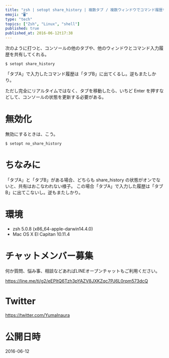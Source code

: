 ```yaml
---
title: "zsh | setopt share_history | 複数タブ / 複数ウィンドウでコマンド履歴を共有する"
emoji: "🖥"
type: "tech"
topics: ["Zsh", "Linux", "shell"]
published: true
published_at: 2016-06-12t17:38
---
```


次のように打つと、コンソールの他のタブや、他のウィンドウとコマンド入力履歴を共有してくれる。

```
$ setopt share_history
```

「タブA」で入力したコマンド履歴は「タブB」に出てくるし。逆もまたしかり。

ただし完全にリアルタイムではなく、タブを移動したら、いちど Enter を押すなどして、コンソールの状態を更新する必要がある。

# 無効化

無効にするときは、こう。

```
$ setopt no_share_history
```

# ちなみに

「タブA」と「タブB」がある場合、どちらも share_history の状態がオンでないと、共有はおこなわれない様子。
この場合「タブA」で入力した履歴は「タブB」に出てこないし。逆もまたしかり。

# 環境

- zsh 5.0.8 (x86_64-apple-darwin14.4.0)
- Mac OS X El Capitan 10.11.4








<!-- Update From Qiita API -->

# チャットメンバー募集


何か質問、悩み事、相談などあればLINEオープンチャットもご利用ください。

https://line.me/ti/g2/eEPltQ6Tzh3pYAZV8JXKZqc7PJ6L0rpm573dcQ





# Twitter


https://twitter.com/YumaInaura


<!-- Update From Qiita API -->



# 公開日時

2016-06-12
